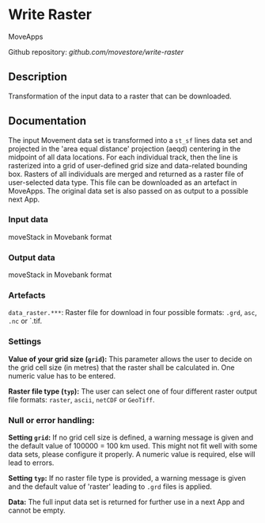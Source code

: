 # Write Raster
MoveApps

Github repository: *github.com/movestore/write-raster*

## Description
Transformation of the input data to a raster that can be downloaded.

## Documentation
The input Movement data set is transformed into a `st_sf` lines data set and projected in the 'area equal distance' projection (aeqd) centering in the midpoint of all data locations. For each individual track, then the line is rasterized into a grid of user-defined grid size and data-related bounding box. Rasters of all individuals are merged and returned as a raster file of user-selected data type. This file can be downloaded as an artefact in MoveApps. The original data set is also passed on as output to a possible next App. 

### Input data
moveStack in Movebank format

### Output data
moveStack in Movebank format

### Artefacts
`data_raster.***`: Raster file for download in four possible formats: `.grd`, `asc`, `.nc` or `.tif.

### Settings 
**Value of your grid size (`grid`):** This parameter allows the user to decide on the grid cell size (in metres) that the raster shall be calculated in. One numeric value has to be entered.

**Raster file type (`typ`):** The user can select one of four different raster output file formats: `raster`, `ascii`, `netCDF` or `GeoTiff`.

### Null or error handling:
**Setting `grid`:** If no grid cell size is defined, a warning message is given and the default value of 100000 = 100 km used. This might not fit well with some data sets, please configure it properly. A numeric value is required, else will lead to errors.

**Setting `typ`:** If no raster file type is provided, a warning message is given and the default value of 'raster' leading to `.grd` files is applied.

**Data:** The full input data set is returned for further use in a next App and cannot be empty.
